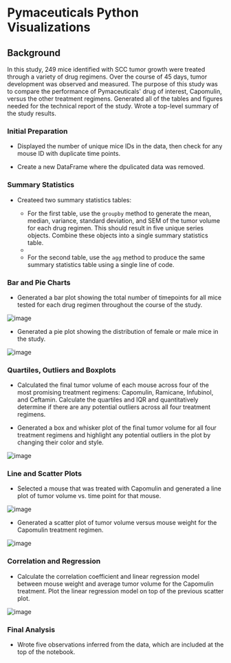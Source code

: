 # Pymaceuticals Python Visualizations

## Background

In this study, 249 mice identified with SCC tumor growth were treated through a variety of drug regimens. Over the course of 45 days, tumor development was observed and measured. The purpose of this study was to compare the performance of Pymaceuticals' drug of interest, Capomulin, versus the other treatment regimens. Generated all of the tables and figures needed for the technical report of the study. Wrote a top-level summary of the study results.

### Initial Preparation

* Displayed the number of unique mice IDs in the data, then check for any mouse ID with duplicate time points. 

* Create a new DataFrame where the dpulicated data was removed. 


### Summary Statistics

* Createed two summary statistics tables:

    * For the first table, use the `groupby` method to generate the mean, median, variance, standard deviation, and SEM of the tumor volume for each drug regimen. This should result in five unique series objects. Combine these objects into a single summary statistics table.
    *
    * For the second table, use the `agg` method to produce the same summary statistics table using a single line of code.

### Bar and Pie Charts

* Generated a bar plot showing the total number of timepoints for all mice tested for each drug regimen throughout the course of the study.
    
![image](https://user-images.githubusercontent.com/90559756/163409110-3df6b3e3-cf4f-4343-a79e-7e66c1a77f71.png)
    
* Generated a pie plot showing the distribution of female or male mice in the study.
   
![image](https://user-images.githubusercontent.com/90559756/163409206-790694cf-73c5-4f3a-9669-03cb6ec126a3.png)

### Quartiles, Outliers and Boxplots

* Calculated the final tumor volume of each mouse across four of the most promising treatment regimens: Capomulin, Ramicane, Infubinol, and Ceftamin. 
Calculate the quartiles and IQR and quantitatively determine if there are any potential outliers across all four treatment regimens.

      
* Generated a box and whisker plot of the final tumor volume for all four treatment regimens and highlight any potential outliers in the plot by changing their color and style.

![image](https://user-images.githubusercontent.com/90559756/163409424-d432601e-40b2-4d80-b03a-8bc8946e7a13.png)


### Line and Scatter Plots

* Selected a mouse that was treated with Capomulin and generated a line plot of tumor volume vs. time point for that mouse.

![image](https://user-images.githubusercontent.com/90559756/163409572-f15055ba-e3da-48f4-81bd-23fe84b8535c.png)

* Generated a scatter plot of tumor volume versus mouse weight for the Capomulin treatment regimen.

![image](https://user-images.githubusercontent.com/90559756/163409680-73db3f53-51c9-4b0a-bddf-0c1e1d0938f6.png)


### Correlation and Regression

* Calculate the correlation coefficient and linear regression model between mouse weight and average tumor volume for the Capomulin treatment. Plot the linear regression model on top of the previous scatter plot.

![image](https://user-images.githubusercontent.com/90559756/163409967-e2892530-6739-4d8a-aba9-18f7917a1964.png)


### Final Analysis

* Wrote five observations inferred from the data, which are included at the top of the notebook.

